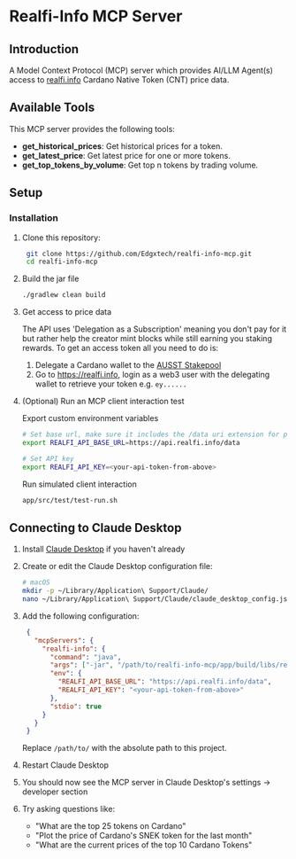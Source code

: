 # Realfi-Info MCP Server

## Introduction

A Model Context Protocol (MCP) server which provides AI/LLM Agent(s) access to [realfi.info](https://realfi.info) Cardano Native Token (CNT) price data.

## Available Tools

This MCP server provides the following tools:
- **get_historical_prices**: Get historical prices for a token.
- **get_latest_price**: Get latest price for one or more tokens.
- **get_top_tokens_by_volume**: Get top n tokens by trading volume.

## Setup

### Installation

1. Clone this repository:
   ```bash
    git clone https://github.com/Edgxtech/realfi-info-mcp.git
    cd realfi-info-mcp
   ```

2. Build the jar file
   ```bash
   ./gradlew clean build
   ```

3. Get access to price data

   The API uses 'Delegation as a Subscription' meaning you don't pay for it but rather help the creator mint blocks while still earning you staking rewards.
   To get an access token all you need to do is:

   1. Delegate a Cardano wallet to the [AUSST Stakepool](https://ausstaker.com.au)
   2. Go to https://realfi.info, login as a web3 user with the delegating wallet to retrieve your token e.g. `ey......`


4. (Optional) Run an MCP client interaction test

   Export custom environment variables
   ```bash
   # Set base url, make sure it includes the /data uri extension for private access
   export REALFI_API_BASE_URL=https://api.realfi.info/data
   
   # Set API key
   export REALFI_API_KEY=<your-api-token-from-above>
   ```

   Run simulated client interaction
   ```bash
   app/src/test/test-run.sh
   ```

## Connecting to Claude Desktop

1. Install [Claude Desktop](https://claude.ai/download) if you haven't already


2. Create or edit the Claude Desktop configuration file:
   ```bash
   # macOS
   mkdir -p ~/Library/Application\ Support/Claude/
   nano ~/Library/Application\ Support/Claude/claude_desktop_config.json
   ```


3. Add the following configuration:
   ```json
    {
      "mcpServers": {
        "realfi-info": {
          "command": "java",
          "args": ["-jar", "/path/to/realfi-info-mcp/app/build/libs/realfi-info-mcp.jar"],
          "env": {
            "REALFI_API_BASE_URL": "https://api.realfi.info/data",
            "REALFI_API_KEY": "<your-api-token-from-above>"
          },
          "stdio": true
        }
      }
    }
   ```

   Replace `/path/to/` with the absolute path to this project.


4. Restart Claude Desktop


5. You should now see the MCP server in Claude Desktop's settings -> developer section


6. Try asking questions like:
    - "What are the top 25 tokens on Cardano"
    - "Plot the price of Cardano's SNEK token for the last month"
    - "What are the current prices of the top 10 Cardano Tokens"

